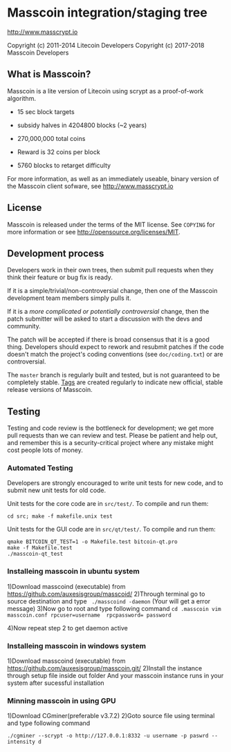 Masscoin integration/staging tree
================================

http://www.masscrypt.io

Copyright (c) 2011-2014 Litecoin Developers
Copyright (c) 2017-2018 Masscoin Developers

What is Masscoin?
----------------

Masscoin is a lite version of Litecoin using scrypt as a proof-of-work algorithm.
 - 15 sec block targets
 - subsidy halves in 4204800 blocks (~2 years)
 - 270,000,000 total coins

 - Reward is 32 coins per block
 - 5760 blocks to retarget difficulty

For more information, as well as an immediately useable, binary version of
the Masscoin client sofware, see http://www.masscrypt.io

License
-------

Masscoin is released under the terms of the MIT license. See `COPYING` for more
information or see http://opensource.org/licenses/MIT.

Development process
-------------------

Developers work in their own trees, then submit pull requests when they think
their feature or bug fix is ready.

If it is a simple/trivial/non-controversial change, then one of the Masscoin
development team members simply pulls it.

If it is a *more complicated or potentially controversial* change, then the patch
submitter will be asked to start a discussion with the devs and community.

The patch will be accepted if there is broad consensus that it is a good thing.
Developers should expect to rework and resubmit patches if the code doesn't
match the project's coding conventions (see `doc/coding.txt`) or are
controversial.

The `master` branch is regularly built and tested, but is not guaranteed to be
completely stable. [Tags](https://github.com/auxesisgroup/masscoin/tags) are created
regularly to indicate new official, stable release versions of Masscoin.

Testing
-------

Testing and code review is the bottleneck for development; we get more pull
requests than we can review and test. Please be patient and help out, and
remember this is a security-critical project where any mistake might cost people
lots of money.

### Automated Testing

Developers are strongly encouraged to write unit tests for new code, and to
submit new unit tests for old code.

Unit tests for the core code are in `src/test/`. To compile and run them:

    cd src; make -f makefile.unix test

Unit tests for the GUI code are in `src/qt/test/`. To compile and run them:

    qmake BITCOIN_QT_TEST=1 -o Makefile.test bitcoin-qt.pro
    make -f Makefile.test
    ./masscoin-qt_test

### Installeing masscoin in ubuntu system
  
  1)Download masscoind (executable) from https://github.com/auxesisgroup/masscoid/
  2)Through terminal go to source destination and type
     ``` ./masscoind -daemon```
     (Your will get a error message)
  3)Now go to root and type following command
     ```cd .masscoin
     vim masscoin.conf
     rpcuser=username 
     rpcpassword= password```
     
   4)Now repeat step 2 to get daemon active



### Installeing masscoin in windows system     
    
1)Download masscoind (executable) from https://github.com/auxesisgroup/masscoin.git/
2)Install  the instance through setup file inside out folder
And your masscoin instance runs in your system after sucessful installation

### Minning masscoin in using GPU

1)Download CGminer(preferable v3.7.2)
2)Goto source file using terminal and type following command

```./cgminer --scrypt -o http://127.0.0.1:8332 -u username -p paswrd --intensity d```

